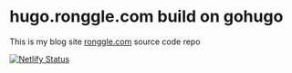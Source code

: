 # hugo.ronggle.com build on gohugo
This is my blog site [ronggle.com](https://ronggle.com) source code repo

[![Netlify Status](https://api.netlify.com/api/v1/badges/f3877b88-735e-47ff-90e7-718e844f7253/deploy-status)](https://app.netlify.com/sites/ycrxun/deploys)
